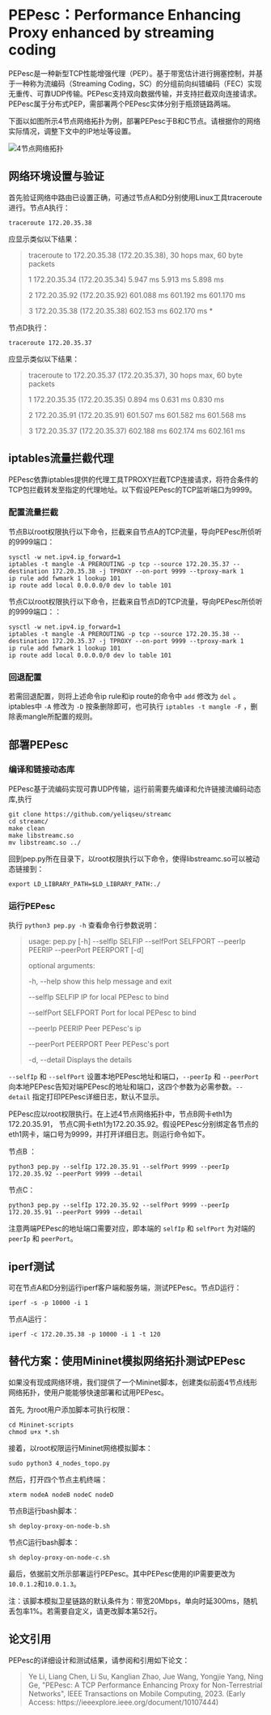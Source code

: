 # PEPesc：Performance Enhancing Proxy enhanced by streaming coding

PEPesc是一种新型TCP性能增强代理（PEP）。基于带宽估计进行拥塞控制，并基于一种称为流编码（Streaming Coding，SC）的分组前向纠错编码（FEC）实现无重传、可靠UDP传输。PEPesc支持双向数据传输，并支持拦截双向连接请求。PEPesc属于分布式PEP，需部署两个PEPesc实体分别于瓶颈链路两端。

下面以如图所示4节点网络拓扑为例，部署PEPesc于B和C节点。请根据你的网络实际情况，调整下文中的IP地址等设置。

![4节点网络拓扑](https://s2.loli.net/2022/08/20/PKbpVBHOykzQofg.jpg)

## 网络环境设置与验证
首先验证网络中路由已设置正确，可通过节点A和D分别使用Linux工具traceroute进行。节点A执行：

    traceroute 172.20.35.38

应显示类似以下结果：

> traceroute to 172.20.35.38 (172.20.35.38), 30 hops max, 60 byte packets
> 
>  1  172.20.35.34 (172.20.35.34)  5.947 ms  5.913 ms  5.898 ms
>  
>  2  172.20.35.92 (172.20.35.92)  601.088 ms  601.192 ms  601.170 ms
>  
>  3  172.20.35.38 (172.20.35.38)  602.153 ms  602.170 ms *

节点D执行：

    traceroute 172.20.35.37

应显示类似以下结果：

> traceroute to 172.20.35.37 (172.20.35.37), 30 hops max, 60 byte packets
> 
>  1  172.20.35.35 (172.20.35.35)  0.894 ms  0.631 ms  0.830 ms
>  
>  2  172.20.35.91 (172.20.35.91)  601.507 ms  601.582 ms  601.568 ms
>  
>  3  172.20.35.37 (172.20.35.37)  602.188 ms  602.174 ms  602.161 ms


## iptables流量拦截代理

PEPesc依靠iptables提供的代理工具TPROXY拦截TCP连接请求，将符合条件的TCP包拦截转发至指定的代理地址。以下假设PEPesc的TCP监听端口为9999。

### 配置流量拦截

节点B以root权限执行以下命令，拦截来自节点A的TCP流量，导向PEPesc所侦听的9999端口：

    sysctl -w net.ipv4.ip_forward=1
    iptables -t mangle -A PREROUTING -p tcp --source 172.20.35.37 --destination 172.20.35.38 -j TPROXY --on-port 9999 --tproxy-mark 1
    ip rule add fwmark 1 lookup 101
    ip route add local 0.0.0.0/0 dev lo table 101

节点C以root权限执行以下命令，拦截来自节点D的TCP流量，导向PEPesc所侦听的9999端口：：

    sysctl -w net.ipv4.ip_forward=1
    iptables -t mangle -A PREROUTING -p tcp --source 172.20.35.38 --destination 172.20.35.37 -j TPROXY --on-port 9999 --tproxy-mark 1
    ip rule add fwmark 1 lookup 101
    ip route add local 0.0.0.0/0 dev lo table 101

### 回退配置

若需回退配置，则将上述命令ip rule和ip route的命令中 `add` 修改为 `del` 。iptables中 `-A` 修改为 `-D` 按条删除即可，也可执行 `iptables -t mangle -F` ，删除表mangle所配置的规则。

## 部署PEPesc
### 编译和链接动态库
PEPesc基于流编码实现可靠UDP传输，运行前需要先编译和允许链接流编码动态库,执行

    git clone https://github.com/yeliqseu/streamc
    cd streamc/
    make clean
    make libstreamc.so
    mv libstreamc.so ../

回到pep.py所在目录下，以root权限执行以下命令，使得libstreamc.so可以被动态链接到：

    export LD_LIBRARY_PATH=$LD_LIBRARY_PATH:./

### 运行PEPesc

执行 `python3 pep.py -h` 查看命令行参数说明：

> usage: pep.py [-h] --selfIp SELFIP --selfPort SELFPORT --peerIp PEERIP --peerPort PEERPORT [-d]
> 
> optional arguments:
> 
>   -h, --help   show this help message and exit
>   
>   --selfIp SELFIP  IP for local PEPesc to bind
>   
>   --selfPort SELFPORT  Port for local PEPesc to bind
>   
>   --peerIp PEERIP  Peer PEPesc's ip
>   
>   --peerPort PEERPORT  Peer PEPesc's port
>   
>   -d, --detail Displays the details

`--selfIp` 和 `--selfPort` 设置本地PEPesc地址和端口，`--peerIp` 和 `--peerPort` 向本地PEPesc告知对端PEPesc的地址和端口，这四个参数为必需参数。`--detail` 指定打印PEPesc详细日志，默认不显示。

PEPesc应以root权限执行。在上述4节点网络拓扑中，节点B网卡eth1为172.20.35.91， 节点C网卡eth1为172.20.35.92。假设PEPesc分别绑定各节点的eth1网卡，端口号为9999，并打开详细日志。则运行命令如下。

节点B ：

    python3 pep.py --selfIp 172.20.35.91 --selfPort 9999 --peerIp 172.20.35.92 --peerPort 9999 --detail

节点C：

    python3 pep.py --selfIp 172.20.35.92 --selfPort 9999 --peerIp 172.20.35.91 --peerPort 9999 --detail

注意两端PEPesc的地址端口需要对应，即本端的 `selfIp` 和 `selfPort` 为对端的 `peerIp` 和 `peerPort`。

## iperf测试
可在节点A和D分别运行iperf客户端和服务端，测试PEPesc。节点D运行：
```
iperf -s -p 10000 -i 1
```
节点A运行：
```
iperf -c 172.20.35.38 -p 10000 -i 1 -t 120
```

## 替代方案：使用Mininet模拟网络拓扑测试PEPesc

如果没有现成网络环境，我们提供了一个Mininet脚本，创建类似前面4节点线形网络拓扑，使用户能能够快速部署和试用PEPesc。

首先, 为root用户添加脚本可执行权限：

```
cd Mininet-scripts
chmod u+x *.sh
```

接着，以root权限运行Mininet网络模拟脚本：

```
sudo python3 4_nodes_topo.py
```

然后，打开四个节点主机终端：

```
xterm nodeA nodeB nodeC nodeD
```

节点B运行bash脚本：

```
sh deploy-proxy-on-node-b.sh
```

节点C运行bash脚本：

```
sh deploy-proxy-on-node-c.sh
```

最后，依据前文所示部署运行PEPesc。其中PEPesc使用的IP需要更改为`10.0.1.2`和`10.0.1.3`。

注：该脚本模拟卫星链路的默认条件为：带宽20Mbps，单向时延300ms，随机丢包率1%。若需要自定义，请更改脚本第52行。

## 论文引用

PEPesc的详细设计和测试结果，请参阅和引用如下论文：
<blockquote>
Ye Li, Liang Chen, Li Su, Kanglian Zhao, Jue Wang, Yongjie Yang, Ning Ge, "PEPesc: A TCP Performance Enhancing Proxy for Non-Terrestrial Networks", IEEE Transactions on Mobile Computing, 2023. (Early Access: https://ieeexplore.ieee.org/document/10107444)
</blockquote>
